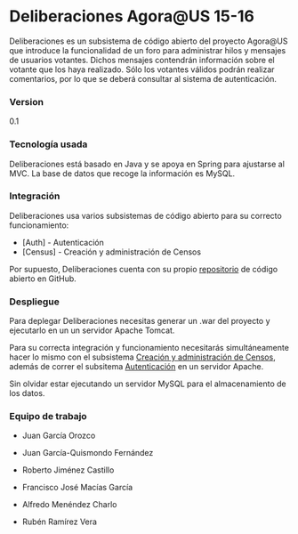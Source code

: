 # Deliberaciones Agora@US 15-16

Deliberaciones es un subsistema de código abierto del proyecto Agora@US que introduce la funcionalidad de un foro para administrar hilos y mensajes de usuarios votantes. 
Dichos mensajes contendrán información sobre el votante que los haya realizado. Sólo los votantes válidos podrán realizar comentarios, por lo que se deberá consultar al sistema de autenticación.

### Version
0.1

### Tecnología usada
Deliberaciones está basado en Java y se apoya en Spring para ajustarse al MVC. La base de datos que recoge la información es MySQL.

### Integración

Deliberaciones usa varios subsistemas de código abierto para su correcto funcionamiento:

* [Auth] - Autenticación
* [Census] - Creación y administración de Censos

Por supuesto, Deliberaciones cuenta con su propio [repositorio][dill] de código abierto en GitHub.

### Despliegue

Para deplegar Deliberaciones necesitas generar un .war del proyecto y ejecutarlo en un un servidor Apache Tomcat.

Para su correcta integración y funcionamiento necesitarás simultáneamente hacer lo mismo con el subsistema [Creación y administración de Censos][#], además de correr el subsitema [Autenticación][#] en un servidor Apache.

Sin olvidar estar ejecutando un servidor MySQL para el almacenamiento de los datos.

### Equipo de trabajo

 - Juan García Orozco
 - Juan García-Quismondo Fernández
 - Roberto Jiménez Castillo
 - Francisco José Macías García
 - Alfredo Menéndez Charlo
 - Rubén Ramírez Vera
 

   [dill]: <https://github.com/juagarfer4/Deliberations>
   [#]: <#>


